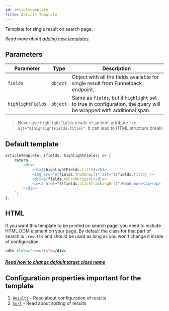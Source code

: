 ```yaml
---
id: articletemplate
title: Article Template
---
```


Template for single result on search page.

_Read more about [adding new templates](2-templates-0-overview.md#adding-new-templates)._

## Parameters

| Parameter 	  | Type 	     | Description |
|-------------	|----------- |--------------	|
| `fields` | `object` | Object with all the fields available for single result from Funnelback endpoint. |
| `highlightFields` | `object` | Same as `fields`, but if `highlight` set to true in configuration, the query will be wrapped with additional span. |

> Never use `highlightFields` inside of an html attribute like `alt="${highlightFields.title}"`. It can lead to HTML structure break!

## Default template

```js
articleTemplate: (fields, highlightFields) => {
    return `
        <div>
            <h1>${highlightFields.title}</h1>
            <img src="${fields.thumbnail}" alt="${fields.title} />
            <div>${fields.kmFromOrigin}</div>
            <p><a href="${fields.clickTrackingUrl}">Read more</a></p>
        </div>
    `;
},
```

## HTML

If you want this template to be printed on search page, you need to include HTML DOM element on your page. By default the class for that part of search is `.results` and should be used as long as you won't change it inside of configuration.

```html
<div class="results"></div>
```

##### [Read how to change default target class name](1-configuration-3-results.md#target-location-of-results-in-dom)

## Configuration properties important for the template

1. [`Results`](1-configuration-3-results.md) - Read about configuration of results
2. [`Sort`](1-configuration-7-sort.md) - Read about sorting of results